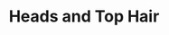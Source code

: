 ---
layout: piece
collection_: small_beading
title: Heads and Top Hair
image: heads-and-top-hair.jpg
media: Seed beads and fimo molded faces and textures
dimensions: A) 3" x 4", B) 3" x 3", C) 2 x 3"
description: Peyote stitch  mixed  colored seed beads and other bead techniques.
price: A) $15.00, B) $20.00, C) $10.00
date_created: 2002
---